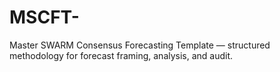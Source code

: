 # MSCFT-
Master SWARM Consensus Forecasting Template — structured methodology for forecast framing, analysis, and audit.
